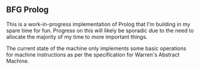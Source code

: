 BFG Prolog
----------

This is a work-in-progress implementation of Prolog that I'm building in my spare time for fun. Progress on this will likely be sporadic due to the need to allocate the majority of my time to more important things.

The current state of the machine only implements some basic operations for machine instructions as per the specification for Warren's Abstract Machine.